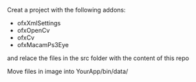 Creat a project with the following addons:
- ofxXmlSettings
- ofxOpenCv
- ofxCv
- ofxMacamPs3Eye

and relace the files in the src folder with the content of this repo

Move files in image into YourApp/bin/data/
